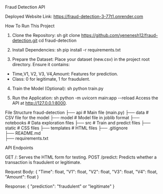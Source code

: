  Fraud Detection API

Deployed Website Link: https://fraud-detection-3-77t1.onrender.com

 How To Run This Project

1. Clone the Repository:
sh git clone https://github.com/yenenesh12/fraud-detection.git
cd fraud-detection 

3. Install Dependencies:
sh pip install -r requirements.txt 

4. Prepare the Dataset:
Place your dataset (new.csv) in the project root directory. Ensure it contains:
- Time,V1, V2, V3, V4,Amount: Features for prediction.
- Class: 0 for legitimate, 1 for fraudulent.

4. Train the Model (Optional):
sh python train.py 

5. Run the Application:
sh python -m uvicorn main:app --reload 
Access the API at http://127.0.0.1:8000.


 File Structure
fraud-detection
├── api           # Main file (main.py)
├── data          # CSV file for the model
├── model         # Model file in joblib format
├── notebooks     # Data exploration files
├── src           # Train and predict files
├── static        # CSS files
├── templates     # HTML files
├── .gitignore    
├── README.md     
├── requirements.txt  


 API Endpoints

GET /: Serves the HTML form for testing.
POST /predict: Predicts whether a transaction is fraudulent or legitimate.


Request Body:
{
  "Time": float,
  "V1": float,
  "V2": float,
  "V3": float,
  "V4": float,
  "Amount": float
}


Response:
{
  "prediction": "fraudulent" or "legitimate"
}

